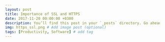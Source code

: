 ```yaml
---
layout: post
title: Importance of SSL and HTTPS
date: 2017-11-20 00:00:00 +0300
description: You’ll find this post in your `_posts` directory. Go ahead and edit it and re-build the site to see your changes. # Add post description (optional)
img: https_ssl.png # Add image post (optional)
tags: [Productivity, Software] # add tag
---
```



